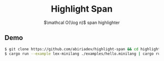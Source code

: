 <h1 align="center">Highlight Span</h1>
<p align="center">$\mathcal O(\log n)$ span highlighter</p>

## Demo

```sh
$ git clone https://github.com/abiriadev/highlight-span && cd highlight-span
$ cargo run --example lex-minilang ./examples/hello.minilang | cargo run ./examples/hello.minilang
```

